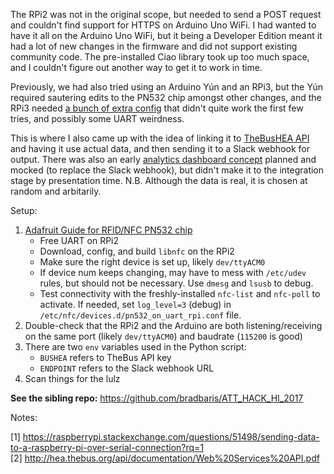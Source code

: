 The RPi2 was not in the original scope, but needed to send a POST request and couldn't find support for HTTPS on Arduino Uno WiFi. I had wanted to have it all on the Arduino Uno WiFi, but it being a Developer Edition meant it had a lot of new changes in the firmware and did not support existing community code. The pre-installed Ciao library took up too much space, and I couldn't figure out another way to get it to work in time. 

Previously, we had also tried using an Arduino Yún and an RPi3, but the Yún required sautering edits to the PN532 chip amongst other changes, and the RPi3 needed [a bunch of extra config](https://raspberrypi.stackexchange.com/questions/45570/how-do-i-make-serial-work-on-the-raspberry-pi3/45571#45571) that didn't quite work the first few tries, and possibly some UART weirdness.  

This is where I also came up with the idea of linking it to [TheBusHEA API](http://hea.thebus.org/api/documentation/Web%20Services%20API.pdf) and having it use actual data, and then sending it to a Slack webhook for output. There was also an early [analytics dashboard concept](https://github.com/bradbaris/ATT_HACK_HI_2017/blob/master/art/dashboard_concept.png) planned and mocked (to replace the Slack webhook), but didn't make it to the integration stage by presentation time. N.B. Although the data is real, it is chosen at random and arbitarily.  

Setup:  

1. [Adafruit Guide for RFID/NFC PN532 chip](https://learn.adafruit.com/adafruit-nfc-rfid-on-raspberry-pi/overview)
   * Free UART on RPi2
   * Download, config, and build `libnfc` on the RPi2
   * Make sure the right device is set up, likely `dev/ttyACM0`
   * If device num keeps changing, may have to mess with `/etc/udev` rules, but should not be necessary. Use `dmesg` and `lsusb` to debug.
   * Test connectivity with the freshly-installed `nfc-list` and `nfc-poll` to activate. If needed, set `log_level=3` (debug) in `/etc/nfc/devices.d/pn532_on_uart_rpi.conf` file.
2. Double-check that the RPi2 and the Arduino are both listening/receiving on the same port (likely `dev/ttyACM0`) and baudrate (`115200` is good)
3. There are two `env` variables used in the Python script:
   * `BUSHEA` refers to TheBus API key
   * `ENDPOINT` refers to the Slack webhook URL
4. Scan things for the lulz

**See the sibling repo:** https://github.com/bradbaris/ATT_HACK_HI_2017

Notes:

[1] https://raspberrypi.stackexchange.com/questions/51498/sending-data-to-a-raspberry-pi-over-serial-connection?rq=1  
[2] http://hea.thebus.org/api/documentation/Web%20Services%20API.pdf
